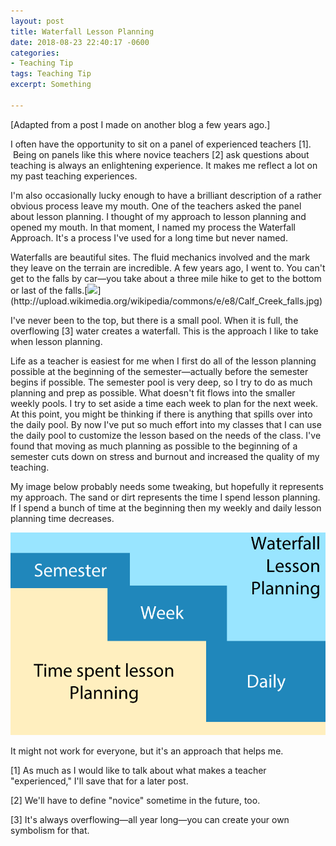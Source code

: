 ```yaml
---
layout: post
title: Waterfall Lesson Planning
date: 2018-08-23 22:40:17 -0600
categories:
- Teaching Tip
tags: Teaching Tip
excerpt: Something

---
```

[Adapted from a post I made on another blog a few years ago.]

I often have the opportunity to sit on a panel of experienced teachers [1].  Being on panels like this where novice teachers [2] ask questions about teaching is always an enlightening experience. It makes me reflect a lot on my past teaching experiences.

I'm also occasionally lucky enough to have a brilliant description of a rather obvious process leave my mouth. One of the teachers asked the panel about lesson planning. I thought of my approach to lesson planning and opened my mouth. In that moment, I named my process the Waterfall Approach. It's a process I've used for a long time but never named.

Waterfalls are beautiful sites. The fluid mechanics involved and the mark they leave on the terrain are incredible. A few years ago, I went to. You can't get to the falls by car—you take about a three mile hike to get to the bottom or last of the falls.[![](https://images-blogger-opensocial.googleusercontent.com/gadgets/proxy?url=http%3A%2F%2Fupload.wikimedia.org%2Fwikipedia%2Fcommons%2Fe%2Fe8%2FCalf_Creek_falls.jpg&container=blogger&gadget=a&rewriteMime=image%2F*)](http://upload.wikimedia.org/wikipedia/commons/e/e8/Calf_Creek_falls.jpg)

I've never been to the top, but there is a small pool. When it is full, the overflowing [3] water creates a waterfall. This is the approach I like to take when lesson planning.

Life as a teacher is easiest for me when I first do all of the lesson planning possible at the beginning of the semester—actually before the semester begins if possible. The semester pool is very deep, so I try to do as much planning and prep as possible. What doesn't fit flows into the smaller weekly pools. I try to set aside a time each week to plan for the next week. At this point, you might be thinking if there is anything that spills over into the daily pool. By now I've put so much effort into my classes that I can use the daily pool to customize the lesson based on the needs of the class. I've found that moving as much planning as possible to the beginning of a semester cuts down on stress and burnout and increased the quality of my teaching.

My image below probably needs some tweaking, but hopefully it represents my approach. The sand or dirt represents the time I spend lesson planning. If I spend a bunch of time at the beginning then my weekly and daily lesson planning time decreases.

![](images/WaterfallLessonPlanning.png)

It might not work for everyone, but it's an approach that helps me.

[1] As much as I would like to talk about what makes a teacher "experienced," I'll save that for a later post.

[2] We'll have to define "novice" sometime in the future, too.

[3] It's always overflowing—all year long—you can create your own symbolism for that.